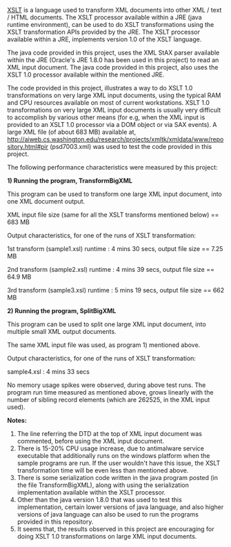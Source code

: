 [XSLT](https://www.w3.org/TR/xslt/all/) is a language used to transform XML documents into other XML / text / HTML documents. The XSLT processor available within a 
JRE (java runtime environment), can be used to do XSLT transformations using the XSLT transformation APIs provided by the JRE. The XSLT processor available within a JRE, implements version 1.0 of the XSLT language.

The java code provided in this project, uses the XML StAX parser available within the JRE (Oracle's JRE 1.8.0 has been used in this 
project) to read an XML input document. The java code provided in this project, also uses the XSLT 1.0 processor available within the 
mentioned JRE.

The code provided in this project, illustrates a way to do XSLT 1.0 transformations on very large XML input documents, using the typical 
RAM and CPU resources available on most of current workstations. XSLT 1.0 transformations on very large XML input documents is usually very difficult to accomplish by various other means (for e.g, when the XML input is provided to an XSLT 1.0 processor via a DOM object or via SAX events). A large XML file (of about 683 MB) available at, http://aiweb.cs.washington.edu/research/projects/xmltk/xmldata/www/repository.html#pir (psd7003.xml) was used to test the code provided 
in this project.

The following performance characteristics were measured by this project:

**1) Running the program, TransformBigXML**

This program can be used to transform one large XML input document, into one XML document output.

XML input file size (same for all the XSLT transforms mentioned below) == 683 MB

Output characteristics, for one of the runs of XSLT transformation:

1st transform (sample1.xsl) runtime : 4 mins 30 secs, output file size == 7.25 MB

2nd transform (sample2.xsl) runtime : 4 mins 39 secs, output file size == 64.9 MB

3rd transform (sample3.xsl) runtime : 5 mins 19 secs, output file size == 662 MB

**2) Running the program, SplitBigXML**

This program can be used to split one large XML input document, into multiple small XML output documents.

The same XML input file was used, as program 1) mentioned above.

Output characteristics, for one of the runs of XSLT transformation:

sample4.xsl : 4 mins 33 secs

No memory usage spikes were observed, during above test runs. The program run time measured as mentioned above, grows linearly with the
number of sibling record elements (which are 262525, in the XML input used).

**Notes:**
1) The line referring the DTD at the top of XML input document was commented, before using the XML input document.
2) There is 15-20% CPU usage increase, due to antimalware service executable that additionally runs on the windows platform when the sample programs are run. If the user wouldn't have this issue, the XSLT transformation time will be even less than mentioned above.
3) There is some serialization code written in the java program posted (in the file TransformBigXML), along with using the serialization implementation available within the XSLT processor.
4) Other than the java version 1.8.0 that was used to test this implementation, certain lower versions of java language, and also higher
versions of java language can also be used to run the programs provided in this repository.
5) It seems that, the results observed in this project are encouraging for doing XSLT 1.0 transformations on large XML input documents.
